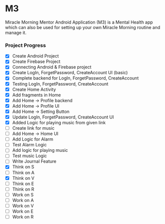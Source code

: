 # M3
Miracle Morning Mentor Android Application (M3) is a Mental Health app which can also be used for setting up your own Miracle Morning routine and manage it.

### Project Progress

- [x] Create Android Project
- [x] Create Firebase Project
- [x] Connecting Android & Firebase project
- [x] Create LogIn, ForgetPassword, CreateAccount UI (basic)
- [x] Complete backend for LogIn, ForgetPassword, CreateAccount
- [x] Testing LogIn, ForgetPassword, CreateAccount
- [x] Create Home Activity
- [x] Add fragments in Home
- [x] Add Home -> Profile backend
- [x] Add Home -> Profile UI
- [x] Add Home -> Setting Button
- [x] Update LogIn, ForgetPassword, CreateAccount UI
- [x] Added Logic for playing music from given link
- [ ] Create link for music
- [ ] Add Home -> Home UI
- [ ] Add Logic for Alarm
- [ ] Test Alarm Logic
- [ ] Add logic for playing music
- [ ] Test music Logic
- [ ] Write Journal Feature
- [x] Think on S
- [ ] Think on A
- [x] Think on V
- [ ] Think on E
- [ ] Think on R
- [ ] Work on S
- [ ] Work on A
- [ ] Work on V
- [ ] Work on E
- [ ] Work on R
